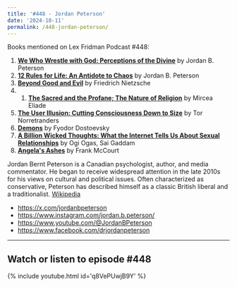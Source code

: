 ```yaml
---
title: '#448 - Jordan Peterson'
date: '2024-10-11'
permalink: /448-jordan-peterson/
---
```


Books mentioned on Lex Fridman Podcast #448:

1. <b><a href="https://amzn.to/3Y2zR6D" target="_blank" rel="sponsored noopener noreferrer">We Who Wrestle with God: Perceptions of the Divine</a></b> by Jordan B. Peterson
2. <b><a href="https://amzn.to/4dEeuyo" target="_blank" rel="sponsored noopener noreferrer">12 Rules for Life: An Antidote to Chaos</a></b> by Jordan B. Peterson
3. <b><a href="https://amzn.to/3NkNXeV" target="_blank" rel="sponsored noopener noreferrer">Beyond Good and Evil</a></b> by Friedrich Nietzsche
4. 1. <b><a href="https://amzn.to/4eSiU5Q" target="_blank" rel="sponsored noopener noreferrer">The Sacred and the Profane; The Nature of Religion</a></b> by Mircea Eliade
5. <b><a href="https://amzn.to/3YnhAlO" target="_blank" rel="sponsored noopener noreferrer">The User Illusion: Cutting Consciousness Down to Size</a></b> by Tor Norretranders
6. <b><a href="https://amzn.to/403IKj4" target="_blank" rel="sponsored noopener noreferrer">Demons</a></b> by Fyodor Dostoevsky
7. <b><a href="https://amzn.to/3BJmgd9" target="_blank" rel="sponsored noopener noreferrer">A Billion Wicked Thoughts: What the Internet Tells Us About Sexual Relationships</a></b> by Ogi Ogas, Sai Gaddam
8. <b><a href="https://amzn.to/3NoUPYE" target="_blank" rel="sponsored noopener noreferrer">Angela's Ashes</a></b> by Frank McCourt

<!--more-->

Jordan Bernt Peterson is a Canadian psychologist, author, and media commentator. He began to receive widespread attention in the late 2010s for his views on cultural and political issues. Often characterized as conservative, Peterson has described himself as a classic British liberal and a traditionalist. <a href="https://en.wikipedia.org/wiki/Jordan_Peterson" target="_blank">Wikipedia</a>

- <a href="https://x.com/jordanbpeterson" target="_blank">https://x.com/jordanbpeterson</a>
- <a href="https://www.instagram.com/jordan.b.peterson/" target="_blank">https://www.instagram.com/jordan.b.peterson/</a>
- <a href="https://www.youtube.com/@JordanBPeterson" target="_blank">https://www.youtube.com/@JordanBPeterson</a>
- <a href="https://www.facebook.com/drjordanpeterson" target="_blank">https://www.facebook.com/drjordanpeterson</a>

- - - - - -

## Watch or listen to episode #448

{% include youtube.html id='q8VePUwjB9Y' %}